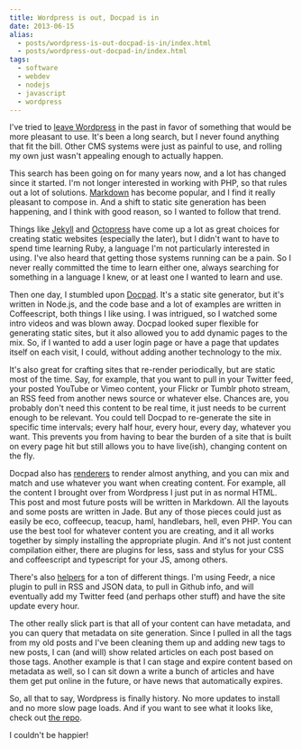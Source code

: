 ```yaml
---
title: Wordpress is out, Docpad is in
date: 2013-06-15
alias:
  - posts/wordpress-is-out-docpad-is-in/index.html
  - posts/wordpress-out-docpad-in/index.html
tags:
  - software
  - webdev
  - nodejs
  - javascript
  - wordpress
---
```


I've tried to [leave Wordpress](/posts/farewell-wordpress) in the past in favor of something that would be more pleasant to use. It's been a long search, but I never found anything that fit the bill. Other CMS systems were just as painful to use, and rolling my own just wasn't appealing enough to actually happen.

This search has been going on for many years now, and a lot has changed since it started. I'm not longer interested in working with PHP, so that rules out a lot of solutions. [Markdown](http://daringfireball.net/projects/markdown/) has become popular, and I find it really pleasant to compose in. And a shift to static site generation has been happening, and I think with good reason, so I wanted to follow that trend.

Things like [Jekyll](http://jekyllrb.com/) and [Octopress](http://octopress.org/) have come up a lot as great choices for creating static websites (especially the later), but I didn't want to have to spend time learning Ruby, a language I'm not particularly interested in using. I've also heard that getting those systems running can be a pain. So I never really committed the time to learn either one, always searching for something in a language I knew, or at least one I wanted to learn and use.

Then one day, I stumbled upon [Docpad](http://docpad.org/). It's a static site generator, but it's written in Node.js, and the code base and a lot of examples are written in Coffeescript, both things I like using. I was intrigued, so I watched some intro videos and was blown away. Docpad looked super flexible for generating static sites, but it also allowed you to add dynamic pages to the mix. So, if I wanted to add a user login page or have a page that updates itself on each visit, I could, without adding another technology to the mix.

It's also great for crafting sites that re-render periodically, but are static most of the time. Say, for example, that you want to pull in your Twitter feed, your posted YouTube or Vimeo content, your Flickr or Tumblr photo stream, an RSS feed from another news source or whatever else. Chances are, you probably don't need this content to be real time, it just needs to be current enough to be relevant. You could tell Docpad to re-generate the site in specific time intervals; every half hour, every hour, every day, whatever you want. This prevents you from having to bear the burden of a site that is built on every page hit but still allows you to have live(ish), changing content on the fly.

Docpad also has [renderers](http://docpad.org/docs/plugins#renderers) to render almost anything, and you can mix and match and use whatever you want when creating content. For example, all the content I brought over from Wordpress I just put in as normal HTML. This post and most future posts will be written in Markdown. All the layouts and some posts are written in Jade. But any of those pieces could just as easily be eco, coffeecup, teacup, haml, handlebars, hell, even PHP. You can use the best tool for whatever content you are creating, and it all works together by simply installing the appropriate plugin. And it's not just content compilation either, there are plugins for less, sass and stylus for your CSS and coffeescript and typescript for your JS, among others.

There's also [helpers](http://docpad.org/docs/plugins#helpers) for a ton of different things. I'm using Feedr, a nice plugin to pull in RSS and JSON data, to pull in Github info, and will eventually add my Twitter feed (and perhaps other stuff) and have the site update every hour.

The other really slick part is that all of your content can have metadata, and you can query that metadata on site generation. Since I pulled in all the tags from my old posts and I've been cleaning them up and adding new tags to new posts, I can (and will) show related articles on each post based on those tags. Another example is that I can stage and expire content based on metadata as well, so I can sit down a write a bunch of articles and have them get put online in the future, or have news that automatically expires.

So, all that to say, Wordpress is finally history. No more updates to install and no more slow page loads. And if you want to see what it looks like, check out [the repo](https://github.com/w33ble/joefleming-net).

I couldn't be happier!
